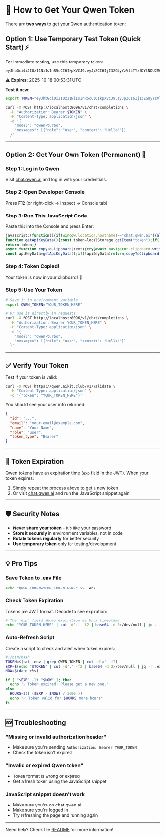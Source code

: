 # 🔑 How to Get Your Qwen Token

There are **two ways** to get your Qwen authentication token:

## Option 1: Use Temporary Test Token (Quick Start) ⚡

For immediate testing, use this temporary token:

```
eyJhbGciOiJIUzI1NiIsInR5cCI6IkpXVCJ9.eyJpZCI6IjI3ZGUyYzVlLTYzZDYtNDU2MC1iNmQ3LTI2MDk0NDhjZmJmNiIsImxhc3RfcGFzc3dvcmRfY2hhbmdlIjoxNzU5ODg4MzE5LCJleHAiOjE3NjA3NDg4MTF9.NXiiJQMCmw4NCjBoyE_gADBOp8XOTGXWAAJgUjCSx7A
```

⚠️ **Expires**: 2025-10-18 00:53:31 UTC

**Test it now**:
```bash
export TOKEN="eyJhbGciOiJIUzI1NiIsInR5cCI6IkpXVCJ9.eyJpZCI6IjI3ZGUyYzVlLTYzZDYtNDU2MC1iNmQ3LTI2MDk0NDhjZmJmNiIsImxhc3RfcGFzc3dvcmRfY2hhbmdlIjoxNzU5ODg4MzE5LCJleHAiOjE3NjA3NDg4MTF9.NXiiJQMCmw4NCjBoyE_gADBOp8XOTGXWAAJgUjCSx7A"

curl -X POST http://localhost:8096/v1/chat/completions \
  -H "Authorization: Bearer $TOKEN" \
  -H "Content-Type: application/json" \
  -d '{
    "model": "qwen-turbo",
    "messages": [{"role": "user", "content": "Hello!"}]
  }'
```

---

## Option 2: Get Your Own Token (Permanent) 🔐

### Step 1: Log in to Qwen
Visit [chat.qwen.ai](https://chat.qwen.ai) and log in with your credentials.

### Step 2: Open Developer Console
Press **F12** (or right-click → Inspect → Console tab)

### Step 3: Run This JavaScript Code
Paste this into the Console and press Enter:

```javascript
javascript:(function(){if(window.location.hostname!=="chat.qwen.ai"){alert("🚀 This code is for chat.qwen.ai");window.open("https://chat.qwen.ai","_blank");return;}
function getApiKeyData(){const token=localStorage.getItem("token");if(!token){alert("❌ qwen access_token not found !!!");return null;}
return token;}
async function copyToClipboard(text){try{await navigator.clipboard.writeText(text);return true;}catch(err){console.error("❌ Failed to copy to clipboard:",err);const textarea=document.createElement("textarea");textarea.value=text;textarea.style.position="fixed";textarea.style.opacity="0";document.body.appendChild(textarea);textarea.focus();textarea.select();const success=document.execCommand("copy");document.body.removeChild(textarea);return success;}}
const apiKeyData=getApiKeyData();if(!apiKeyData)return;copyToClipboard(apiKeyData).then((success)=>{if(success){alert("🔑 Qwen access_token copied to clipboard !!! 🎉");}else{prompt("🔰 Qwen access_token:",apiKeyData);}});})();
```

### Step 4: Token Copied!
Your token is now in your clipboard! 🎉

### Step 5: Use Your Token
```bash
# Save it to environment variable
export QWEN_TOKEN="YOUR_TOKEN_HERE"

# Or use it directly in requests
curl -X POST http://localhost:8096/v1/chat/completions \
  -H "Authorization: Bearer YOUR_TOKEN_HERE" \
  -H "Content-Type: application/json" \
  -d '{
    "model": "qwen-turbo",
    "messages": [{"role": "user", "content": "Hello!"}]
  }'
```

---

## ✅ Verify Your Token

Test if your token is valid:

```bash
curl -X POST https://qwen.aikit.club/v1/validate \
  -H "Content-Type: application/json" \
  -d '{"token": "YOUR_TOKEN_HERE"}'
```

You should see your user info returned:
```json
{
  "id": "...",
  "email": "your-email@example.com",
  "name": "Your Name",
  "role": "user",
  "token_type": "Bearer"
}
```

---

## 🔄 Token Expiration

Qwen tokens have an expiration time (`exp` field in the JWT). When your token expires:

1. Simply repeat the process above to get a new token
2. Or visit [chat.qwen.ai](https://chat.qwen.ai) and run the JavaScript snippet again

---

## 🛡️ Security Notes

- **Never share your token** - it's like your password
- **Store it securely** in environment variables, not in code
- **Rotate tokens regularly** for better security
- **Use temporary token** only for testing/development

---

## 💡 Pro Tips

### Save Token to .env File
```bash
echo "QWEN_TOKEN=YOUR_TOKEN_HERE" >> .env
```

### Check Token Expiration
Tokens are JWT format. Decode to see expiration:
```bash
# The `exp` field shows expiration as Unix timestamp
echo "YOUR_TOKEN_HERE" | cut -d'.' -f2 | base64 -d 2>/dev/null | jq .
```

### Auto-Refresh Script
Create a script to check and alert when token expires:
```bash
#!/bin/bash
TOKEN=$(cat .env | grep QWEN_TOKEN | cut -d'=' -f2)
EXP=$(echo "$TOKEN" | cut -d'.' -f2 | base64 -d 2>/dev/null | jq -r .exp)
NOW=$(date +%s)

if [ "$EXP" -lt "$NOW" ]; then
  echo "⚠️ Token expired! Please get a new one."
else
  HOURS=$(( ($EXP - $NOW) / 3600 ))
  echo "✅ Token valid for $HOURS more hours"
fi
```

---

## 🆘 Troubleshooting

### "Missing or invalid authorization header"
- Make sure you're sending `Authorization: Bearer YOUR_TOKEN`
- Check the token isn't expired

### "Invalid or expired Qwen token"
- Token format is wrong or expired
- Get a fresh token using the JavaScript snippet

### JavaScript snippet doesn't work
- Make sure you're on chat.qwen.ai
- Make sure you're logged in
- Try refreshing the page and running again

---

Need help? Check the [README](README.md) for more information!

